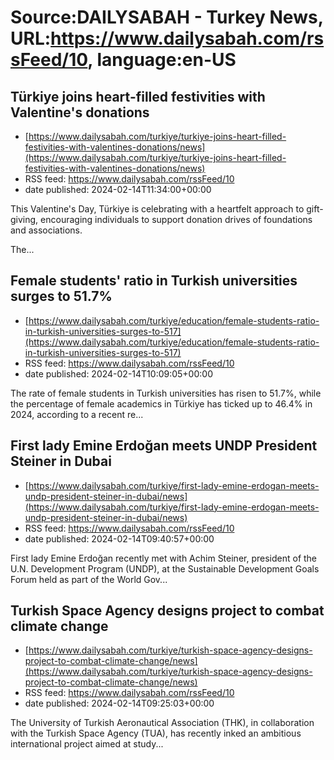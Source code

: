 # Source:DAILYSABAH - Turkey News, URL:https://www.dailysabah.com/rssFeed/10, language:en-US

## Türkiye joins heart-filled festivities with Valentine's donations
 - [https://www.dailysabah.com/turkiye/turkiye-joins-heart-filled-festivities-with-valentines-donations/news](https://www.dailysabah.com/turkiye/turkiye-joins-heart-filled-festivities-with-valentines-donations/news)
 - RSS feed: https://www.dailysabah.com/rssFeed/10
 - date published: 2024-02-14T11:34:00+00:00

This Valentine's Day, Türkiye is celebrating with a heartfelt approach to gift-giving, encouraging individuals to support donation drives of foundations and associations.

The...

## Female students' ratio in Turkish universities surges to 51.7%
 - [https://www.dailysabah.com/turkiye/education/female-students-ratio-in-turkish-universities-surges-to-517](https://www.dailysabah.com/turkiye/education/female-students-ratio-in-turkish-universities-surges-to-517)
 - RSS feed: https://www.dailysabah.com/rssFeed/10
 - date published: 2024-02-14T10:09:05+00:00

The rate of female students in Turkish universities has risen to 51.7%, while the percentage of female academics in Türkiye has ticked up to 46.4% in 2024, according to a recent re...

## First lady Emine Erdoğan meets UNDP President Steiner in Dubai
 - [https://www.dailysabah.com/turkiye/first-lady-emine-erdogan-meets-undp-president-steiner-in-dubai/news](https://www.dailysabah.com/turkiye/first-lady-emine-erdogan-meets-undp-president-steiner-in-dubai/news)
 - RSS feed: https://www.dailysabah.com/rssFeed/10
 - date published: 2024-02-14T09:40:57+00:00

First lady Emine Erdoğan recently met with Achim Steiner, president of the U.N. Development Program (UNDP), at the Sustainable Development Goals Forum held as part of the World Gov...

## Turkish Space Agency designs project to combat climate change
 - [https://www.dailysabah.com/turkiye/turkish-space-agency-designs-project-to-combat-climate-change/news](https://www.dailysabah.com/turkiye/turkish-space-agency-designs-project-to-combat-climate-change/news)
 - RSS feed: https://www.dailysabah.com/rssFeed/10
 - date published: 2024-02-14T09:25:03+00:00

The University of Turkish Aeronautical Association (THK), in collaboration with the Turkish Space Agency (TUA), has recently inked an ambitious international project aimed at study...

